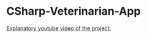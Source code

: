 # CSharp-Veterinarian-App
[Explanatory youtube video of the project:](https://youtu.be/1xct2xU3bdk)
